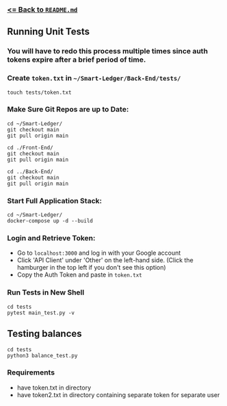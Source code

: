 ### [<= Back to `README.md`](../README.md)
## Running Unit Tests
### **You will have to redo this process multiple times since auth tokens expire after a brief period of time.**
### Create `token.txt` in `~/Smart-Ledger/Back-End/tests/`
```shell
touch tests/token.txt
```

### Make Sure Git Repos are up to Date:
```shell
cd ~/Smart-Ledger/
git checkout main
git pull origin main

cd ./Front-End/
git checkout main
git pull origin main

cd ../Back-End/
git checkout main
git pull origin main
```

### Start Full Application Stack:
```shell
cd ~/Smart-Ledger/
docker-compose up -d --build
```
### Login and Retrieve Token:
- Go to `localhost:3000` and log in with your Google account
- Click 'API Client' under 'Other' on the left-hand side. (Click the hamburger in the top left if you don't see this option)
- Copy the Auth Token and paste in `token.txt`

### Run Tests in New Shell
```shell
cd tests
pytest main_test.py -v
```


## Testing balances 
```shell
cd tests
python3 balance_test.py
```
### Requirements
- have token.txt in directory
- have token2.txt in directory containing separate token for separate user